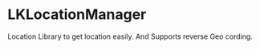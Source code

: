 LKLocationManager
=================

Location Library to get location easily. And Supports reverse Geo cording.
